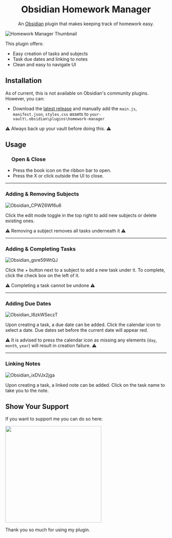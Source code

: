 <h1 align="center"> Obsidian Homework Manager </h1>
<p align="center"> An <a href="https://obsidian.md/">Obsidian</a> plugin that makes keeping track of homework easy.</p>

![Homework Manager Thumbnail](https://github.com/kadisonm/obsidian-homework-plugin/assets/134670047/e45a888f-8f11-4358-9a81-16c28572f3ca)

This plugin offers:
- Easy creation of tasks and subjects
- Task due dates and linking to notes
- Clean and easy to navigate UI

## Installation
As of current, this is not available on Obsidian's community plugins. However, you can:
- Download the [latest release](https://github.com/kadisonm/obsidian-homework-plugin/releases) and manually add the `main.js`, `manifest.json`, `styles.css` assets to `your-vault\.obsidian\plugins\homework-manager`

⚠ Always back up your vault before doing this. ⚠

## Usage
<h3><img src="https://github.com/kadisonm/obsidian-homework-plugin/assets/134670047/e648f705-b3d0-4da3-a9e9-835e2707ac57" width="15"/> Open & Close</h3>

- Press the book icon on the ribbon bar to open.
- Press the X or click outside the UI to close.

---

### Adding & Removing Subjects
![Obsidian_CPWZ6Wf6u6](https://github.com/kadisonm/obsidian-homework-plugin/assets/134670047/cce6918e-7aa1-490c-af36-6a3656b5f845)

Click the edit mode toggle in the top right to add new subjects or delete existing ones.

⚠ Removing a subject removes all tasks underneath it ⚠

---

### Adding & Completing Tasks
![Obsidian_gsre59WtQJ](https://github.com/kadisonm/obsidian-homework-plugin/assets/134670047/e15db3f6-fbb6-49c9-807a-d2d652eb8c52)

Click the + button next to a subject to add a new task under it. To complete, click the check box on the left of it.

⚠ Completing a task cannot be undone ⚠

---

### Adding Due Dates
![Obsidian_l8zkWSeczT](https://github.com/kadisonm/obsidian-homework-plugin/assets/134670047/3410485a-a21b-4f2c-b1fd-3c52aec79774)

Upon creating a task, a due date can be added. Click the calendar icon to select a date. Due dates set before the current date will appear red.
  
⚠ It is advised to press the calendar icon as missing any elements (`day`, `month`, `year`) will result in creation failure. ⚠

---

### Linking Notes
![Obsidian_ixDVJx2jga](https://github.com/kadisonm/obsidian-homework-plugin/assets/134670047/2ed7e89f-0b7f-4c41-b03f-1a99f7661aec)

Upon creating a task, a linked note can be added. Click on the task name to take you to the note.

## Show Your Support

If you want to support me you can do so here:

[<img src="https://github.com/kadisonm/obsidian-homework-plugin/assets/134670047/c2fb8b04-ed28-4c0f-8cb5-5c056a92b4cd" width="300"/>](https://www.buymeacoffee.com/kadisonm)

Thank you so much for using my plugin.
